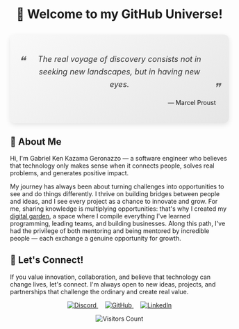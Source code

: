 <h1 align="center">👋 Welcome to my GitHub Universe!</h1>

<div align="center">
  <div style="
    max-width: 650px;
    margin: 30px auto;
    padding: 25px 30px;
    border-radius: 12px;
    background: linear-gradient(145deg, #f9f9f9, #e6e6e6);
    box-shadow: rgba(0, 0, 0, 0.1) 0px 4px 12px;
    color: #333;">
    <p style="
      font-size: 18px;
      line-height: 1.6;
      font-style: italic;
      position: relative;
      padding: 0 15px;">
      <span style="
        font-size: 28px;
        position: absolute;
        left: -10px;
        top: -5px;
        color: #666;">❝</span>
      The real voyage of discovery consists not in seeking new landscapes, but in having new eyes.
      <span style="
        font-size: 28px;
        position: absolute;
        right: -10px;
        bottom: -15px;
        color: #666;">❞</span>
    </p>
    <p style="
      text-align: right;
      font-weight: 500;
      margin-top: 15px;">
      — Marcel Proust
    </p>
  </div>
</div>

## 🌌 About Me

Hi, I'm Gabriel Ken Kazama Geronazzo — a software engineer who believes that technology only makes sense when it connects people, solves real problems, and generates positive impact.

My journey has always been about turning challenges into opportunities to see and do things differently. I thrive on building bridges between people and ideas, and I see every project as a chance to innovate and grow. For me, sharing knowledge is multiplying opportunities: that's why I created my [digital garden](https://imgabreuw.github.io/notes/), a space where I compile everything I've learned programming, leading teams, and building businesses. Along this path, I've had the privilege of both mentoring and being mentored by incredible people — each exchange a genuine opportunity for growth.

## 🤝 Let's Connect!

If you value innovation, collaboration, and believe that technology can change lives, let's connect. I'm always open to new ideas, projects, and partnerships that challenge the ordinary and create real value.

<p align="center">
  <a href="https://discordapp.com/users/Gabreuw__#9336">
    <img src="https://img.shields.io/badge/Discord-Gabreuw__%239336-7289DA?style=for-the-badge&logo=discord&logoColor=white" alt="Discord">
  </a>
  <a href="https://github.com/ImGabreuw" style="padding-inline: 16px;">
    <img src="https://img.shields.io/badge/GitHub-ImGabreuw-121011?style=for-the-badge&logo=github&logoColor=white" alt="GitHub">
  </a>
  <a href="https://www.linkedin.com/in/gabriel-geronazzo-981382203/">
    <img src="https://img.shields.io/badge/LinkedIn-Gabriel%20Geronazzo-0077B5?style=for-the-badge&logo=linkedin&logoColor=white" alt="LinkedIn">
  </a>
</p>

<div align="center">
  <img src="https://komarev.com/ghpvc/?username=ImGabreuw&color=blue&style=flat" alt="Visitors Count">
</div>
